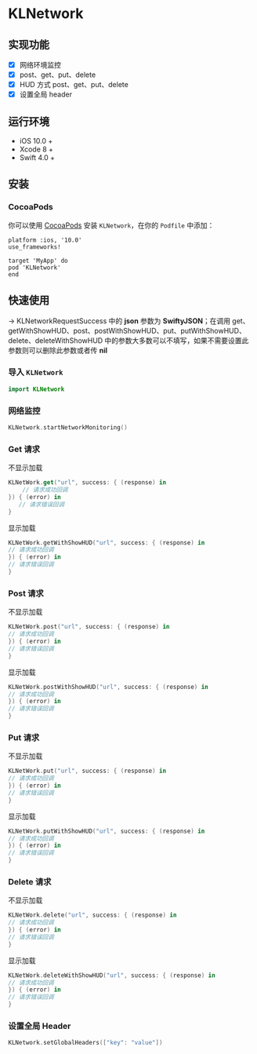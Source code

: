 # KLNetwork

## 实现功能

- [x] 网络环境监控
- [x] post、get、put、delete
- [x] HUD 方式 post、get、put、delete
- [x] 设置全局 header

## 运行环境

* iOS 10.0 +
* Xcode 8 +
* Swift 4.0 +

## 安装

### CocoaPods

你可以使用 [CocoaPods](http://cocoapods.org/) 安装 `KLNetwork`，在你的 `Podfile` 中添加：

```ogdl
platform :ios, '10.0'
use_frameworks!

target 'MyApp' do
pod 'KLNetwork'
end
```

## 快速使用

-> KLNetworkRequestSuccess 中的 **json** 参数为 **SwiftyJSON**；在调用 get、getWithShowHUD、post、postWithShowHUD、put、putWithShowHUD、delete、deleteWithShowHUD 中的参数大多数可以不填写，如果不需要设置此参数则可以删除此参数或者传 **nil**

### 导入 `KLNetwork`

```swift
import KLNetwork
```

### 网络监控

```swift
KLNetwork.startNetworkMonitoring()
```

### Get 请求

不显示加载

```swift
KLNetWork.get("url", success: { (response) in
    // 请求成功回调
}) { (error) in
   // 请求错误回调
}
```

显示加载

```swift
KLNetWork.getWithShowHUD("url", success: { (response) in
// 请求成功回调
}) { (error) in
// 请求错误回调
}
```

### Post 请求

不显示加载

```swift
KLNetWork.post("url", success: { (response) in
// 请求成功回调
}) { (error) in
// 请求错误回调
}
```

显示加载

```swift
KLNetWork.postWithShowHUD("url", success: { (response) in
// 请求成功回调
}) { (error) in
// 请求错误回调
}
```

### Put 请求

不显示加载

```swift
KLNetWork.put("url", success: { (response) in
// 请求成功回调
}) { (error) in
// 请求错误回调
}
```

显示加载

```swift
KLNetWork.putWithShowHUD("url", success: { (response) in
// 请求成功回调
}) { (error) in
// 请求错误回调
}
```

### Delete 请求

不显示加载

```swift
KLNetWork.delete("url", success: { (response) in
// 请求成功回调
}) { (error) in
// 请求错误回调
}
```

显示加载

```swift
KLNetWork.deleteWithShowHUD("url", success: { (response) in
// 请求成功回调
}) { (error) in
// 请求错误回调
}
```

### 设置全局 Header

```swift
KLNetwork.setGlobalHeaders(["key": "value"])
```

